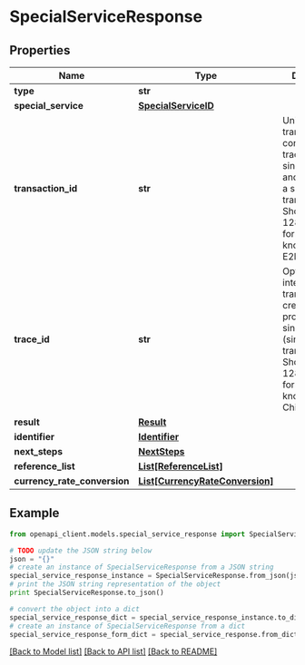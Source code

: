 # SpecialServiceResponse


## Properties
Name | Type | Description | Notes
------------ | ------------- | ------------- | -------------
**type** | **str** |  | [optional] 
**special_service** | [**SpecialServiceID**](SpecialServiceID.md) |  | [optional] 
**transaction_id** | **str** | Unique transaction, correlation or tracking id for a single request and reply i.e. for a single transaction. Should be a 128 bit GUID format. Also know as E2ETrackingId. | [optional] 
**trace_id** | **str** | Optional ID for internal child transactions created for processing a single request (single transaction). Should be a 128 bit GUID format. Also known as ChildTrackingId. | [optional] 
**result** | [**Result**](Result.md) |  | [optional] 
**identifier** | [**Identifier**](Identifier.md) |  | [optional] 
**next_steps** | [**NextSteps**](NextSteps.md) |  | [optional] 
**reference_list** | [**List[ReferenceList]**](ReferenceList.md) |  | [optional] 
**currency_rate_conversion** | [**List[CurrencyRateConversion]**](CurrencyRateConversion.md) |  | [optional] 

## Example

```python
from openapi_client.models.special_service_response import SpecialServiceResponse

# TODO update the JSON string below
json = "{}"
# create an instance of SpecialServiceResponse from a JSON string
special_service_response_instance = SpecialServiceResponse.from_json(json)
# print the JSON string representation of the object
print SpecialServiceResponse.to_json()

# convert the object into a dict
special_service_response_dict = special_service_response_instance.to_dict()
# create an instance of SpecialServiceResponse from a dict
special_service_response_form_dict = special_service_response.from_dict(special_service_response_dict)
```
[[Back to Model list]](../README.md#documentation-for-models) [[Back to API list]](../README.md#documentation-for-api-endpoints) [[Back to README]](../README.md)


